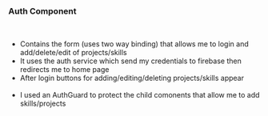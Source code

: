 <h3>Auth Component</h3> <br>
<ul>
<li>Contains the form (uses two way binding) that allows me to login and add/delete/edit of projects/skills </li> 
<li>It uses  the auth service which send my credentials to firebase then redirects me to home page</li> 
<li>After login buttons for adding/editing/deleting projects/skills appear</li>  <br>
<li>I used an AuthGuard to protect the child comonents that allow me to add skills/projects</li>
  </li>

